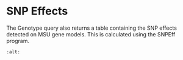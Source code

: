 # SNP Effects

The Genotype query also returns a table containing the SNP effects detected on MSU gene models. This is calculated using the SNPEff program.

```{image} /_static/image6.png
:alt:
```
